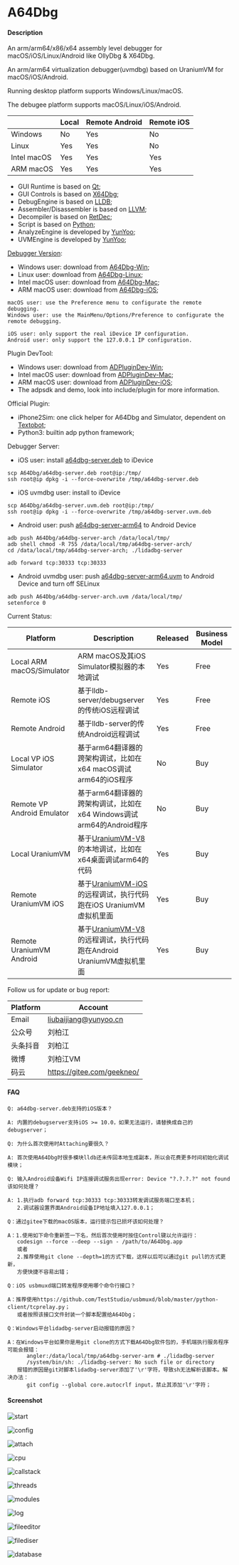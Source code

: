 # A64Dbg

#### Description

An arm/arm64/x86/x64 assembly level debugger for macOS/iOS/Linux/Android like OllyDbg & X64Dbg.

An arm/arm64 virtualization debugger(uvmdbg) based on UraniumVM for macOS/iOS/Android.

Running desktop platform supports Windows/Linux/macOS.

The debugee platform supports macOS/Linux/iOS/Android.

||Local|Remote Android|Remote iOS|
|-|-|-|-|
|Windows|No|Yes|No|
|Linux|Yes|Yes|No|
|Intel macOS|Yes|Yes|Yes|
|ARM macOS|Yes|Yes|Yes|

 * GUI Runtime is based on [Qt](https://www.qt.io/); 
 * GUI Controls is based on [X64Dbg](https://gitee.com/geekneo/X64Dbg/);
 * DebugEngine is based on [LLDB](http://lldb.llvm.org/);
 * Assembler/Disassembler is based on [LLVM](http://llvm.org/);
 * Decompiler is based on [RetDec](https://retdec.com/);
 * Script is based on [Python](https://www.python.org/);
 * AnalyzeEngine is developed by [YunYoo](http://yunyoo.cn/);
 * UVMEngine is developed by [YunYoo](https://gitee.com/yunyoo/UraniumVCPU/);

[Debugger Version](https://gitee.com/geekneo/A64Dbg/blob/master/Version.md):

 * Windows user: download from [A64Dbg-Win](https://gitee.com/geekneo/A64Dbg-Win);
 * Linux user: download from [A64Dbg-Linux](https://gitee.com/geekneo/A64Dbg-Linux);
 * Intel macOS user: download from [A64Dbg-Mac](https://gitee.com/geekneo/A64Dbg-Mac);
 * ARM macOS user: download from [A64Dbg-iOS](https://gitee.com/geekneo/A64Dbg-iOS);
 ```
macOS user: use the Preference menu to configurate the remote debugging.
Windows user: use the MainMenu/Options/Preference to configurate the remote debugging.

iOS user: only support the real iDevice IP configuration.
Android user: only support the 127.0.0.1 IP configuration.
```

Plugin DevTool:

 * Windows user: download from [ADPluginDev-Win](https://gitee.com/geekneo/ADPluginDev-Win);
 * Intel macOS user: download from [ADPluginDev-Mac](https://gitee.com/geekneo/ADPluginDev-Mac);
 * ARM macOS user: download from [ADPluginDev-iOS](https://gitee.com/geekneo/ADPluginDev-iOS);
 * The adpsdk and demo, look into include/plugin for more information.

Official Plugin:
 * iPhone2Sim: one click helper for A64Dbg and Simulator, dependent on [Textobot](https://gitee.com/geekneo/Textobot);
 * Python3: builtin adp python framework;

Debugger Server:

 * iOS user: install [a64dbg-server.deb](https://gitee.com/geekneo/A64Dbg/blob/master/a64dbg-server.deb) to iDevice
```
scp A64Dbg/a64dbg-server.deb root@ip:/tmp/
ssh root@ip dpkg -i --force-overwrite /tmp/a64dbg-server.deb
```
 * iOS uvmdbg user: install [](https://gitee.com/geekneo/A64Dbg/blob/master/a64dbg-server.uvm.deb) to iDevice
```
scp A64Dbg/a64dbg-server.uvm.deb root@ip:/tmp/
ssh root@ip dpkg -i --force-overwrite /tmp/a64dbg-server.uvm.deb
```
 * Android user: push [a64dbg-server-arm64](https://gitee.com/geekneo/A64Dbg/tree/master/a64dbg-server-arm64) to Android Device
```
adb push A64Dbg/a64dbg-server-arch /data/local/tmp/
adb shell chmod -R 755 /data/local/tmp/a64dbg-server-arch/
cd /data/local/tmp/a64dbg-server-arch; ./lidadbg-server
```
```
adb forward tcp:30333 tcp:30333
```
 * Android uvmdbg user: push [a64dbg-server-arm64.uvm](https://gitee.com/geekneo/A64Dbg/tree/master/a64dbg-server-arm64.uvm) to Android Device and turn off SELinux
```
adb push A64Dbg/a64dbg-server-arch.uvm /data/local/tmp/
setenforce 0
```

Current Status:

|Platform|Description|Released|Business Model|
|-|-|-|-|
|Local ARM macOS/Simulator|ARM macOS及其iOS Simulator模拟器的本地调试|Yes|Free|
|Remote iOS|基于lldb-server/debugserver的传统iOS远程调试|Yes|Free|
|Remote Android|基于lldb-server的传统Android远程调试|Yes|Free|
|Local VP iOS Simulator|基于arm64翻译器的跨架构调试，比如在x64 macOS调试arm64的iOS程序|No|Buy|
|Remote VP Android Emulator|基于arm64翻译器的跨架构调试，比如在x64 Windows调试arm64的Android程序|No|Buy|
|Local UraniumVM|基于[UraniumVM-V8](https://gitee.com/yunyoo/UraniumVCPU/tree/master/mac/arm64)的本地调试，比如在x64桌面调试arm64的代码|Yes|Buy|
|Remote UraniumVM iOS|基于[UraniumVM-iOS](https://gitee.com/yunyoo/UraniumVCPU/tree/master/ios/arm64)的远程调试，执行代码跑在iOS UraniumVM虚拟机里面|Yes|Buy|
|Remote UraniumVM Android|基于[UraniumVM-V8](https://gitee.com/yunyoo/UraniumVCPU/tree/master/android)的远程调试，执行代码跑在Android UraniumVM虚拟机里面|Yes|Buy|

Follow us for update or bug report:

|Platform|Account|
|-|-|
|Email|liubaijiang@yunyoo.cn|
|公众号|刘柏江|
|头条抖音|刘柏江|
|微博|刘柏江VM|
|码云|https://gitee.com/geekneo/|


#### FAQ
```
Q: a64dbg-server.deb支持的iOS版本？

A: 内置的debugserver支持iOS >= 10.0，如果无法运行，请替换成自己的debugserver；
```
```
Q: 为什么首次使用时Attaching要很久？

A: 首次使用A64Dbg时很多模块lldb还未传回本地生成副本，所以会花费更多时间初始化调试模块；
```
```
Q: 输入Android设备Wifi IP连接调试服务出现error: Device "?.?.?.?" not found该如何处理？

A: 1.执行adb forward tcp:30333 tcp:30333转发调试服务端口至本机；
   2.调试器设置界面Android设备IP地址填入127.0.0.1；
```
```
Q：通过gitee下载的macOS版本，运行提示包已损坏该如何处理？

A：1.使用如下命令重新签一下名，然后首次使用时按住Control键以允许运行：
   codesign --force --deep --sign - /path/to/A64Dbg.app
   或者
   2.推荐使用git clone --depth=1的方式下载，这样以后可以通过git pull的方式更新，
   方便快捷不容易出错；
```
```
Q：iOS usbmuxd端口转发程序使用哪个命令行接口？

A：推荐使用https://github.com/TestStudio/usbmuxd/blob/master/python-client/tcprelay.py；
   或者按照该接口文件封装一个脚本配置给A64Dbg；
```
```
Q：Windows平台lidadbg-server启动报错的原因？

A：在Windows平台如果你是用git clone的方式下载A64Dbg软件包的，手机端执行服务程序可能会报错：
      angler:/data/local/tmp/a64dbg-server-arm # ./lidadbg-server
      /system/bin/sh: ./lidadbg-server: No such file or directory
   报错的原因是git对脚本lidadbg-server添加了'\r'字符，导致sh无法解析该脚本。解决办法：
      git config --global core.autocrlf input，禁止其添加'\r'字符；
```


#### Screenshot

![start](https://gitee.com/geekneo/PantaDocumentRes/raw/master/a64dbg/start.png)

![config](https://gitee.com/geekneo/PantaDocumentRes/raw/master/a64dbg/config.png)

![attach](https://gitee.com/geekneo/PantaDocumentRes/raw/master/a64dbg/attach.png)

![cpu](https://gitee.com/geekneo/PantaDocumentRes/raw/master/a64dbg/cpu.png)

![callstack](https://gitee.com/geekneo/PantaDocumentRes/raw/master/a64dbg/callstack.png)

![threads](https://gitee.com/geekneo/PantaDocumentRes/raw/master/a64dbg/threads.png)

![modules](https://gitee.com/geekneo/PantaDocumentRes/raw/master/a64dbg/modules.png)

![log](https://gitee.com/geekneo/PantaDocumentRes/raw/master/a64dbg/log.png)

![fileeditor](https://gitee.com/geekneo/PantaDocumentRes/raw/master/a64dbg/fileeditor.png)

![filediser](https://gitee.com/geekneo/PantaDocumentRes/raw/master/a64dbg/filediser.png)

![database](https://gitee.com/geekneo/PantaDocumentRes/raw/master/a64dbg/database.png)
